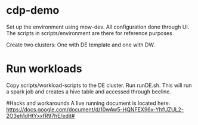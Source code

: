 # cdp-demo
Set up the environment using mow-dev. All configuration done through UI. The scripts in scripts/environment are there for reference purposes

Create two clusters: One with DE template and one with DW.

# Run workloads
Copy scripts/workload-scripts to the DE cluster. 
Run runDE.sh. This will run a spark job and creates a hive table and accessed through beeline.

#Hacks and workarounds
A live running document is located here: https://docs.google.com/document/d/10wAw5-HQNFEX96x-YhfUZUL2-2O3eh1dHtYxxfR97hE/edit#



